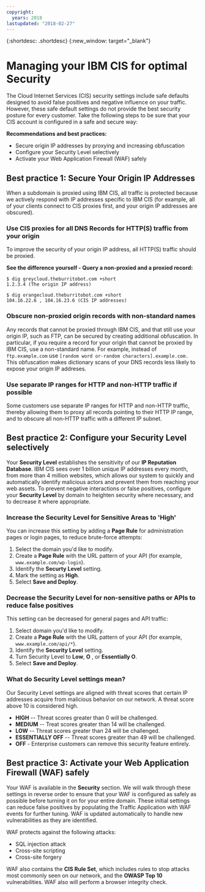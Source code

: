 ```yaml
---
copyright:
  years: 2018
lastupdated: "2018-02-27"
---
```


{:shortdesc: .shortdesc}
{:new_window: target="_blank"}

# Managing your IBM CIS for optimal Security

The Cloud Internet Services (CIS) security settings include safe defaults designed to avoid false positives and negative influence on your traffic. However, these safe default settings do not provide the best security posture for every customer. Take the following steps to be sure that your CIS account is configured in a safe and secure way:

**Recommendations and best practices:**

* Secure origin IP addresses by proxying and increasing obfuscation
* Configure your Security Level selectively
* Activate your Web Application Firewall (WAF) safely

## Best practice 1: Secure Your Origin IP Addresses

When a subdomain is proxied using IBM CIS, all traffic is protected because we actively respond with IP addresses specific to IBM CIS (for example, all of your clients connect to CIS proxies first, and your origin IP addresses are obscured).

### Use CIS proxies for all DNS Records for HTTP(S) traffic from your origin

To improve the security of your origin IP address, all HTTP(S) traffic should be proxied.

**See the difference yourself - Query a non-proxied and a proxied record:**

```
$ dig greycloud.theburritobot.com +short
1.2.3.4 (The origin IP address)

$ dig orangecloud.theburritobot.com +short
104.16.22.6 , 104.16.23.6 (CIS IP addresses)
```

### Obscure non-proxied origin records with non-standard names
Any records that cannot be proxied through IBM CIS, and that still use your origin IP, such as FTP, can be secured by creating additional obfuscation. In particular, if you require a record for your origin that cannot be proxied by IBM CIS, use a non-standard name. For example, instead of `ftp.example.com` use `[random word or-random characters].example.com.` This obfuscation makes dictionary scans of your DNS records less likely to expose your origin IP addreses.

### Use separate IP ranges for HTTP and non-HTTP traffic if possible
Some customers use separate IP ranges for HTTP and non-HTTP traffic, thereby allowing them to proxy all records pointing to their HTTP IP range, and to obscure all non-HTTP traffic with a different IP subnet.

## Best practice 2: Configure your Security Level selectively
Your **Security Level** establishes the sensitivity of our **IP Reputation Database**. IBM CIS sees over 1 billion unique IP addresses every month, from more than 4 million websites, which allows our system to quickly and automatically identify malicious actors and prevent them from reaching your web assets. To prevent negative interactions or false positives, configure your **Security Level** by domain to heighten security where necessary, and to decrease it where appropriate.

### Increase the Security Level for Sensitive Areas to 'High'
You can increase this setting by adding a **Page Rule** for administration pages or login pages, to reduce brute-force attempts:

1. Select the domain you'd like to modify.
2. Create a **Page Rule** with the URL pattern of your API (for example, `www.example.com/wp-login`). 
3. Identify the **Securty Level** setting.
4. Mark the setting as **High**.
5. Select **Save and Deploy**.

### Decrease the Security Level for non-sensitive paths or APIs to reduce false positives
This setting can be decreased for general pages and API traffic: 

1. Select domain you'd like to modify. 
2. Create a **Page Rule** with the URL pattern of your API (for example, `www.example.com/api/*`).
3. Identify the **Security Level** setting.
4. Turn Security Level to **Low**, **O** , or **Essentially O**.
5. Select **Save and Deploy**.

### What do Security Level settings mean?
Our Security Level settings are aligned with threat scores that certain IP addresses acquire from malicious behavior on our network. A threat score above 10 is considered high.

* **HIGH** -- Threat scores greater than 0 will be challenged.
* **MEDIUM** -- Treat scores greater than 14 will be challenged.
* **LOW** -- Threat scores greater than 24 will be challenged.
* **ESSENTIALLY OFF** -- Threat scores greater than 49 will be challenged.
* **OFF** - Enterprise customers can remove this security feature entirely.

## Best practice 3: Activate your Web Application Firewall (WAF) safely
Your WAF is available in the **Security** section. We will walk through these settings in reverse order to ensure that your WAF is configured as safely as possible before turning it on for your entire domain. These initial settings can reduce false positives by populating the Traffic Application with WAF events for further tuning. WAF is updated automatically to handle new vulnerabilities as they are identified.

WAF protects against the following attacks:
* SQL injection attack
* Cross-site scripting
* Cross-site forgery

WAF also contains the **CIS Rule Set**, which includes rules to stop attacks most commonly seen on our network, and the **OWASP Top 10** vulnerabilities. WAF also will perform a browser integrity check.


